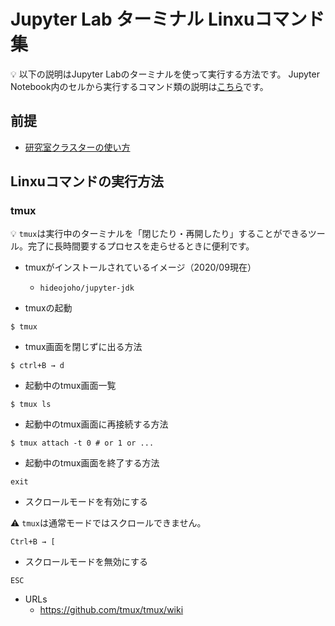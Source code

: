# Jupyter Lab ターミナル Linxuコマンド集

:bulb: 以下の説明はJupyter Labのターミナルを使って実行する方法です。
Jupyter Notebook内のセルから実行するコマンド類の説明は[こちら](k8s-linux-commands.md)です。

## 前提

- [研究室クラスターの使い方](README.md)

## Linxuコマンドの実行方法

### tmux

:bulb: `tmux`は実行中のターミナルを「閉じたり・再開したり」することができるツール。完了に長時間要するプロセスを走らせるときに便利です。

- tmuxがインストールされているイメージ（2020/09現在）
  - `hideojoho/jupyter-jdk`

- tmuxの起動

```
$ tmux
```

- tmux画面を閉じずに出る方法

```
$ ctrl+B → d
```

- 起動中のtmux画面一覧

```
$ tmux ls
```

- 起動中のtmux画面に再接続する方法

```
$ tmux attach -t 0 # or 1 or ...
```

- 起動中のtmux画面を終了する方法

```
exit
```

- スクロールモードを有効にする

:warning: `tmux`は通常モードではスクロールできません。

```
Ctrl+B → [
```

- スクロールモードを無効にする

```
ESC
```
- URLs
  - https://github.com/tmux/tmux/wiki
